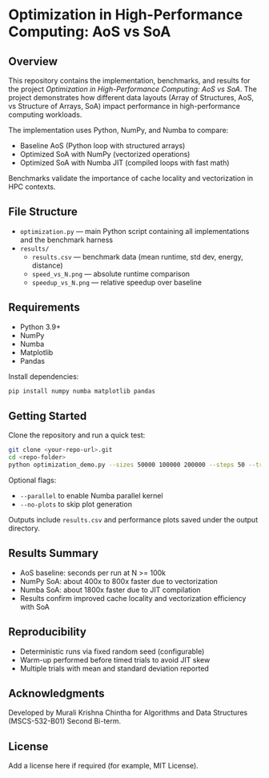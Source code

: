 # Optimization in High-Performance Computing: AoS vs SoA

## Overview
This repository contains the implementation, benchmarks, and results for the project *Optimization in High-Performance Computing: AoS vs SoA*. The project demonstrates how different data layouts (Array of Structures, AoS, vs Structure of Arrays, SoA) impact performance in high-performance computing workloads.

The implementation uses Python, NumPy, and Numba to compare:
- Baseline AoS (Python loop with structured arrays)
- Optimized SoA with NumPy (vectorized operations)
- Optimized SoA with Numba JIT (compiled loops with fast math)

Benchmarks validate the importance of cache locality and vectorization in HPC contexts.

## File Structure
- `optimization.py` — main Python script containing all implementations and the benchmark harness
- `results/`
  - `results.csv` — benchmark data (mean runtime, std dev, energy, distance)
  - `speed_vs_N.png` — absolute runtime comparison
  - `speedup_vs_N.png` — relative speedup over baseline


## Requirements
- Python 3.9+
- NumPy
- Numba
- Matplotlib
- Pandas

Install dependencies:
```bash
pip install numpy numba matplotlib pandas
```

## Getting Started
Clone the repository and run a quick test:
```bash
git clone <your-repo-url>.git
cd <repo-folder>
python optimization_demo.py --sizes 50000 100000 200000 --steps 50 --trials 5 --outdir results
```

Optional flags:
- `--parallel` to enable Numba parallel kernel
- `--no-plots` to skip plot generation

Outputs include `results.csv` and performance plots saved under the output directory.

## Results Summary
- AoS baseline: seconds per run at N >= 100k
- NumPy SoA: about 400x to 800x faster due to vectorization
- Numba SoA: about 1800x faster due to JIT compilation
- Results confirm improved cache locality and vectorization efficiency with SoA

## Reproducibility
- Deterministic runs via fixed random seed (configurable)
- Warm-up performed before timed trials to avoid JIT skew
- Multiple trials with mean and standard deviation reported

## Acknowledgments
Developed by Murali Krishna Chintha for Algorithms and Data Structures (MSCS-532-B01) Second Bi-term.

## License
Add a license here if required (for example, MIT License).
